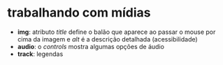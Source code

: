 # trabalhando com mídias

* **img**: atributo *title* define o balão que aparece ao passar o mouse por cima da imagem e *alt* é a descrição detalhada (acessibilidade)
* **audio**: o *controls* mostra algumas opções de áudio
* **track**: legendas